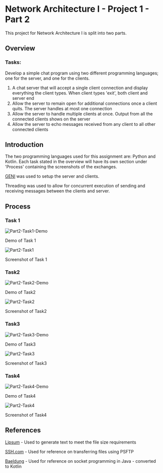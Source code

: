 # Network Architecture I - Project 1 - Part 2

This project for Network Architecture I is split into two parts.

## Overview

### Tasks:
Develop a simple chat program using two different programming languages; one for the server, and one for the clients.

1. A chat server that will accept a single client connection and display everything the client types. When client types 'exit', both client and server end
2. Allow the server to remain open for additional connections once a client quits. The server handles at most one connection
3. Allow the server to handle multiple clients at once. Output from all the connected clients shows on the server
4. Allow the server to echo messages received from any client to all other connected clients

## Introduction

The two programming languages used for this assignment are: Python and Kotlin. Each task stated in the overview will have its own section under 'Process' containing the screenshots of the exchanges.

[GENI](https://portal.geni.net/) was used to setup the server and clients.

Threading was used to allow for concurrent execution of sending and receiving messages between the clients and server.



## Process

### Task 1

![Part2-Task1-Demo](docs/screenshots/Part2-Task1-Demo.gif)

Demo of Task 1

![Part2-Task1](docs/screenshots/Part2-Task1.png)

Screenshot of Task 1

### Task2

![Part2-Task2-Demo](docs/screenshots/Part2-Task2-Demo.gif)

Demo of Task2



![Part2-Task2](docs/screenshots/Part2-Task2.png)

Screenshot of Task2

### Task3

![Part2-Task3-Demo](docs/screenshots/Part2-Task3-Demo.gif)

Demo of Task3



![Part2-Task3](docs/screenshots/Part2-Task3.png)

Screenshot of Task3



### Task4

![Part2-Task4-Demo](docs/screenshots/Part2-Task4-Demo.gif)

Demo of Task4



![Part2-Task4](docs/screenshots/Part2-Task4.png)

Screenshot of Task4



## References

[Lipsum](https://www.lipsum.com/feed/html) - Used to generate text to meet the file size requirements

[SSH.com](https://www.ssh.com/ssh/putty/putty-manuals/0.68/Chapter6.html#psftp-starting) - Used for reference on transferring files using PSFTP

[Baeldung](https://www.baeldung.com/a-guide-to-java-sockets) - Used for reference on socket programming in Java - converted to Kotlin